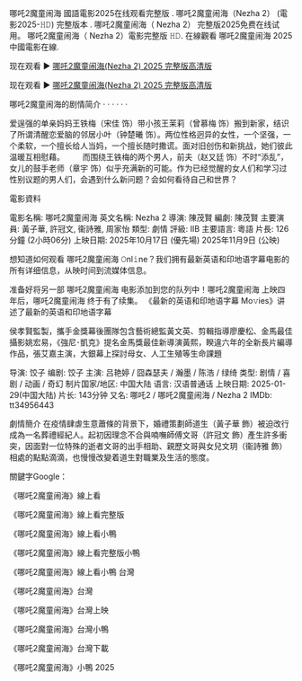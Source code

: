 哪吒2魔童闹海 國語電影2025在线观看完整版 . 哪吒2魔童闹海（Nezha 2） (電影2025-𝙷𝙳) 完整版本 . 哪吒2魔童闹海（ Nezha 2） 完整版2025免费在线试用。 哪吒2魔童闹海（ Nezha 2）電影完整版 𝙷𝙳. 在線觀看 哪吒2魔童闹海 2025 中國電影在線.

现在观看 ▶️ [哪吒2魔童闹海(Nezha 2) 2025 完整版高清版](https://t.co/oPtbyRM65r)

现在观看 ▶️ [哪吒2魔童闹海(Nezha 2) 2025 完整版高清版](https://t.co/oPtbyRM65r)

哪吒2魔童闹海的剧情简介 · · · · · ·

爱逞强的单亲妈妈王铁梅（宋佳 饰）带小孩王茉莉（曾慕梅 饰）搬到新家，结识了所谓清醒恋爱脑的邻居小叶（钟楚曦 饰）。两位性格迥异的女性，一个坚强，一个柔软，一个擅长给人当妈，一个擅长随时撒谎。面对旧创伤和新挑战，她们彼此温暖互相慰藉。 　　而围绕王铁梅的两个男人，前夫（赵又廷 饰）不时“添乱”，女儿的鼓手老师（章宇 饰）似乎充满新的可能。作为已经觉醒的女人们和学习过性别议题的男人们，会遇到什么新问题？会如何看待自己和世界？

電影資料

電影名稱: 哪吒2魔童闹海 英文名稱:  Nezha 2 導演: 陳茂賢 編劇: 陳茂賢 主要演員: 黃子華, 許冠文, 衞詩雅, 周家怡 類型: 劇情 評級: IIB 主要語言: 粵語 片長: 126分鐘 (2小時06分) 上映日期: 2025年10月17日 (優先場) 2025年11月9日 (公映)

想知道如何观看 哪吒2魔童闹海 𝙾nl𝚒ne？我们拥有最新英语和印地语字幕电影的所有详细信息，从映时间到流媒体信息。

准备好将另一部 哪吒2魔童闹海 电影添加到您的队列中！哪吒2魔童闹海 上映四年后，哪吒2魔童闹海 终于有了续集。 《最新的英语和印地语字幕 Mo𝚟ies》讲述了最新的英语和印地语字幕

侯孝賢監製，攜手金獎幕後團隊包含藝術總監黃文英、剪輯指導廖慶松、金馬最佳攝影姚宏易，《強尼･凱克》提名金馬獎最佳新導演黃熙，睽違六年的全新長片編導作品，張艾嘉主演，大銀幕上探討母女、人工生殖等生命課題

导演: 饺子 编剧: 饺子 主演: 吕艳婷 / 囧森瑟夫 / 瀚墨 / 陈浩 / 绿绮 类型: 剧情 / 喜剧 / 动画 / 奇幻 制片国家/地区: 中国大陆 语言: 汉语普通话 上映日期: 2025-01-29(中国大陆) 片长: 143分钟 又名: 哪吒2 / 哪吒2魔童闹海 /  Nezha 2 IMDb: tt34956443

劇情簡介 在疫情肆虐生意蕭條的背景下，婚禮策劃師道生（黃子華 飾）被迫改行成為一名葬禮經紀人。起初因理念不合與喃嘸師傅文哥（許冠文 飾）產生許多衝突，因面對一位特殊的逝者文哥的出手相助、親歷文哥與女兒文玥（衞詩雅 飾）相處的點點滴滴，也慢慢改變着道生對職業及生活的態度。

關鍵字Google：

《哪吒2魔童闹海》線上看

《哪吒2魔童闹海》線上看完整版

《哪吒2魔童闹海》線上看小鴨

《哪吒2魔童闹海》線上看完整版小鴨

《哪吒2魔童闹海》線上看小鴨 台灣

《哪吒2魔童闹海》台灣

《哪吒2魔童闹海》台灣上映

《哪吒2魔童闹海》台灣小鴨

《哪吒2魔童闹海》台灣下載

《哪吒2魔童闹海》小鴨 2025


